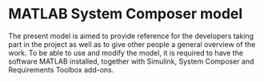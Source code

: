 # MATLAB System Composer model
The present model is aimed to provide reference for the developers taking part in the project as well as to give other people a general overview of the work. To be able to use and modify the model, it is required to have the software MATLAB installed, together with Simulink, System Composer and Requirements Toolbox add-ons.
